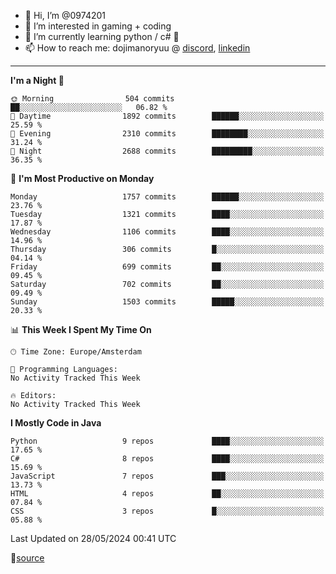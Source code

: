 - 👋 Hi, I’m @0974201
- 👀 I’m interested in gaming + coding
- 🌱 I’m currently learning python / c# 🐍
- 📫 How to reach me: dojimanoryuu @ [discord](https://discord.com "please let me know that you found me on github"), [linkedin](https://www.linkedin.com/in/sonprakiki/)  

<!---
0974201/0974201 is a ✨ special ✨ repository because its `README.md` (this file) appears on your GitHub profile.
You can click the Preview link to take a look at your changes.
--->

----
<!--START_SECTION:waka-->
**I'm a Night 🦉** 

```text
🌞 Morning                504 commits         ██░░░░░░░░░░░░░░░░░░░░░░░   06.82 % 
🌆 Daytime                1892 commits        ██████░░░░░░░░░░░░░░░░░░░   25.59 % 
🌃 Evening                2310 commits        ████████░░░░░░░░░░░░░░░░░   31.24 % 
🌙 Night                  2688 commits        █████████░░░░░░░░░░░░░░░░   36.35 % 
```
📅 **I'm Most Productive on Monday** 

```text
Monday                   1757 commits        ██████░░░░░░░░░░░░░░░░░░░   23.76 % 
Tuesday                  1321 commits        ████░░░░░░░░░░░░░░░░░░░░░   17.87 % 
Wednesday                1106 commits        ████░░░░░░░░░░░░░░░░░░░░░   14.96 % 
Thursday                 306 commits         █░░░░░░░░░░░░░░░░░░░░░░░░   04.14 % 
Friday                   699 commits         ██░░░░░░░░░░░░░░░░░░░░░░░   09.45 % 
Saturday                 702 commits         ██░░░░░░░░░░░░░░░░░░░░░░░   09.49 % 
Sunday                   1503 commits        █████░░░░░░░░░░░░░░░░░░░░   20.33 % 
```


📊 **This Week I Spent My Time On** 

```text
🕑︎ Time Zone: Europe/Amsterdam

💬 Programming Languages: 
No Activity Tracked This Week

🔥 Editors: 
No Activity Tracked This Week
```

**I Mostly Code in Java** 

```text
Python                   9 repos             ████░░░░░░░░░░░░░░░░░░░░░   17.65 % 
C#                       8 repos             ████░░░░░░░░░░░░░░░░░░░░░   15.69 % 
JavaScript               7 repos             ███░░░░░░░░░░░░░░░░░░░░░░   13.73 % 
HTML                     4 repos             ██░░░░░░░░░░░░░░░░░░░░░░░   07.84 % 
CSS                      3 repos             █░░░░░░░░░░░░░░░░░░░░░░░░   05.88 % 
```




 Last Updated on 28/05/2024 00:41 UTC
<!--END_SECTION:waka-->
🔗[source](https://github.com/anmol098/waka-readme-stats/)
